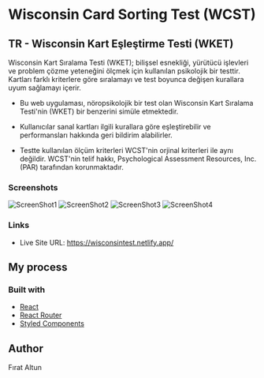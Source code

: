 # Wisconsin Card Sorting Test (WCST)

## TR - Wisconsin Kart Eşleştirme Testi (WKET)


Wisconsin Kart Sıralama Testi (WKET); bilişsel esnekliği, yürütücü işlevleri ve problem çözme yeteneğini ölçmek için kullanılan psikolojik bir testtir. Kartları farklı kriterlere göre sıralamayı ve test boyunca değişen kurallara uyum sağlamayı içerir.

- Bu web uygulaması, nöropsikolojik bir test olan Wisconsin Kart Sıralama Testi'nin (WKET) bir benzerini simüle etmektedir. 

- Kullanıcılar sanal kartları ilgili kurallara göre eşleştirebilir ve performansları hakkında geri bildirim alabilirler. 

- Testte kullanılan ölçüm kriterleri WCST'nin orjinal kriterleri ile aynı değildir. WCST'nin telif hakkı, Psychological Assessment Resources, Inc. (PAR) tarafından korunmaktadır.

### Screenshots


![ScreenShot1](https://user-images.githubusercontent.com/116505991/227572291-20ef4fb1-d27a-4123-b0bc-9f9f9135807a.png)
![ScreenShot2](https://user-images.githubusercontent.com/116505991/227572304-afe48b28-b611-4677-a6b6-9f4f7fa4df9e.png)
![ScreenShot3](https://user-images.githubusercontent.com/116505991/227572315-76fbec41-721c-475e-b4cb-095a454c0c07.png)
![ScreenShot4](https://user-images.githubusercontent.com/116505991/227572335-5a84eb3d-b865-4139-8b89-0bc7e779c83d.png)




### Links

- Live Site URL: https://wisconsintest.netlify.app/

## My process

### Built with


- [React](https://reactjs.org/)
- [React Router](https://reactrouter.com/)
- [Styled Components](https://styled-components.com/) 


## Author

Fırat Altun
